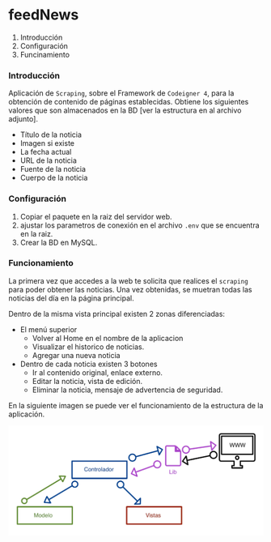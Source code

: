 # feedNews

  1. Introducción
  2. Configuración
  3. Funcinamiento

### Introducción

Aplicación de ```Scraping```, sobre el Framework de ```Codeigner 4```, para la obtención de contenido de páginas establecidas.
Obtiene los siguientes valores que son almacenados en la BD [ver la estructura en al archivo adjunto].
  - Título de la noticia
  - Imagen si existe
  - La fecha actual
  - URL de la noticia
  - Fuente de la noticia
  - Cuerpo de la noticia


### Configuración

1. Copiar el paquete en la raiz del servidor web.
2. ajustar los parametros de conexión en el archivo ```.env``` que se encuentra en la raiz.
3. Crear la BD en MySQL.

### Funcionamiento

La primera vez que accedes a la web te solicita que realices el ```scraping``` para poder obtener las noticias.
Una vez obtenidas, se muetran todas las noticias del día en la página principal.


Dentro de la misma vista principal existen 2 zonas diferenciadas:
  - El menú superior
     - Volver al Home en el nombre de la aplicacion
     - Visualizar el historico de noticias.
     - Agregar una nueva noticia
  - Dentro de cada noticia existen 3 botones
    - Ir al contenido original, enlace externo.
    - Editar la noticia, vista de edición.
    - Eliminar la noticia, mensaje de advertencia de seguridad.

En la siguiente imagen se puede ver el funcionamiento de la estructura de la aplicación.

![estructura jpg](estructura.jpg)
